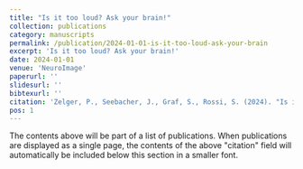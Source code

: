 ```yaml
---
title: "Is it too loud? Ask your brain!"
collection: publications
category: manuscripts
permalink: /publication/2024-01-01-is-it-too-loud-ask-your-brain
excerpt: 'Is it too loud? Ask your brain!'
date: 2024-01-01
venue: 'NeuroImage'
paperurl: ''
slidesurl: ''
bibtexurl: ''
citation: 'Zelger, P., Seebacher, J., Graf, S., Rossi, S. (2024). "Is it too loud? Ask your brain!" <i>NeuroImage</i>.'
pos: 1
---
```

The contents above will be part of a list of publications. When publications are displayed as a single page, the contents of the above "citation" field will automatically be included below this section in a smaller font.
